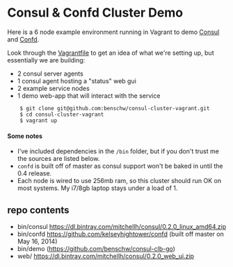 # Consul & Confd Cluster Demo

Here is a 6 node example environment running in Vagrant to demo [Consul](http://www.consul.io/) and [Confd](https://github.com/kelseyhightower/confd).

Look through the [Vagrantfile](https://github.com/benschw/consul-cluster-vagrant/blob/master/Vagrantfile) to get an idea of what we're setting up, but essentially we are building:

- 2 consul server agents
- 1 consul agent hosting a "status" web gui
- 2 example service nodes
- 1 demo web-app that will interact with the service
<!-- end of list -->

		$ git clone git@github.com:benschw/consul-cluster-vagrant.git
		$ cd consul-cluster-vagrant
		$ vagrant up
	

#### Some notes
- I've included dependencies in the `/bin` folder, but if you don't trust me the sources are listed below.
- `confd` is built off of master as consul support won't be baked in until the 0.4 release.
- Each node is wired to use 256mb ram, so this cluster should run OK on most systems. My i7/8gb laptop stays under a load of 1.

## repo contents
- bin/consul https://dl.bintray.com/mitchellh/consul/0.2.0_linux_amd64.zip
- bin/confd https://github.com/kelseyhightower/confd (built off master on May 16, 2014)
- bin/demo (https://github.com/benschw/consul-clb-go)
- web/ https://dl.bintray.com/mitchellh/consul/0.2.0_web_ui.zip

